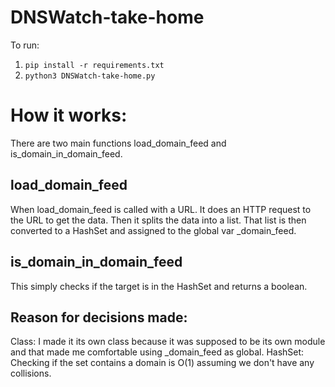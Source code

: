 # DNSWatch-take-home

To run:
1) `pip install -r requirements.txt`
2) `python3 DNSWatch-take-home.py`

# How it works:
There are two main functions load_domain_feed and is_domain_in_domain_feed. 

## load_domain_feed
When load_domain_feed is called with a URL. It does an HTTP request to the URL to get the data. Then it splits the data into a list. That list is then converted to a HashSet and assigned to the global var _domain_feed.

## is_domain_in_domain_feed
This simply checks if the target is in the HashSet and returns a boolean.

## Reason for decisions made:
Class: I made it its own class because it was supposed to be its own module and that made me comfortable using _domain_feed as global.
HashSet: Checking if the set contains a domain is O(1) assuming we don't have any collisions.
